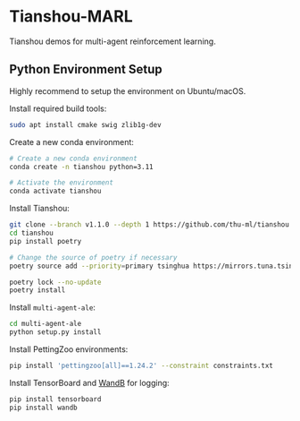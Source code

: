 # Tianshou-MARL

Tianshou demos for multi-agent reinforcement learning.

## Python Environment Setup

Highly recommend to setup the environment on Ubuntu/macOS.

Install required build tools:

```bash
sudo apt install cmake swig zlib1g-dev
```

Create a new conda environment:

```bash
# Create a new conda environment
conda create -n tianshou python=3.11

# Activate the environment
conda activate tianshou
```

Install Tianshou:

```bash
git clone --branch v1.1.0 --depth 1 https://github.com/thu-ml/tianshou.git
cd tianshou
pip install poetry

# Change the source of poetry if necessary
poetry source add --priority=primary tsinghua https://mirrors.tuna.tsinghua.edu.cn/pypi/web/simple

poetry lock --no-update
poetry install
```

Install `multi-agent-ale`:

```bash
cd multi-agent-ale
python setup.py install
```

Install PettingZoo environments:

```bash
pip install 'pettingzoo[all]==1.24.2' --constraint constraints.txt
```

Install TensorBoard and [WandB](https://wandb.ai/home) for logging:

```bash
pip install tensorboard
pip install wandb
```
